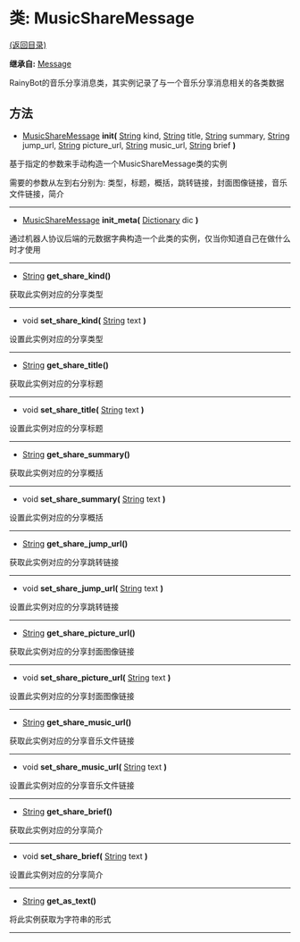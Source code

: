 # 类: MusicShareMessage  
[(返回目录)](README.md)  
  
**继承自:** [Message](Message.md)  
  
RainyBot的音乐分享消息类，其实例记录了与一个音乐分享消息相关的各类数据  
  
## 方法 
  
- [MusicShareMessage](MusicShareMessage.md) **init(** [String](https://docs.godotengine.org/en/latest/classes/class_string.html) kind, [String](https://docs.godotengine.org/en/latest/classes/class_string.html) title, [String](https://docs.godotengine.org/en/latest/classes/class_string.html) summary, [String](https://docs.godotengine.org/en/latest/classes/class_string.html) jump_url, [String](https://docs.godotengine.org/en/latest/classes/class_string.html) picture_url, [String](https://docs.godotengine.org/en/latest/classes/class_string.html) music_url, [String](https://docs.godotengine.org/en/latest/classes/class_string.html) brief **)**  
  
基于指定的参数来手动构造一个MusicShareMessage类的实例   
  
需要的参数从左到右分别为: 类型，标题，概括，跳转链接，封面图像链接，音乐文件链接，简介  
  
---  
  
- [MusicShareMessage](MusicShareMessage.md) **init_meta(** [Dictionary](https://docs.godotengine.org/en/latest/classes/class_dictionary.html) dic **)**  
  
通过机器人协议后端的元数据字典构造一个此类的实例，仅当你知道自己在做什么时才使用  
  
---  
  
- [String](https://docs.godotengine.org/en/latest/classes/class_string.html) **get_share_kind()**  
  
获取此实例对应的分享类型  
  
---  
  
- void **set_share_kind(** [String](https://docs.godotengine.org/en/latest/classes/class_string.html) text **)**  
  
设置此实例对应的分享类型  
  
---  
  
- [String](https://docs.godotengine.org/en/latest/classes/class_string.html) **get_share_title()**  
  
获取此实例对应的分享标题  
  
---  
  
- void **set_share_title(** [String](https://docs.godotengine.org/en/latest/classes/class_string.html) text **)**  
  
设置此实例对应的分享标题  
  
---  
  
- [String](https://docs.godotengine.org/en/latest/classes/class_string.html) **get_share_summary()**  
  
获取此实例对应的分享概括  
  
---  
  
- void **set_share_summary(** [String](https://docs.godotengine.org/en/latest/classes/class_string.html) text **)**  
  
设置此实例对应的分享概括  
  
---  
  
- [String](https://docs.godotengine.org/en/latest/classes/class_string.html) **get_share_jump_url()**  
  
获取此实例对应的分享跳转链接  
  
---  
  
- void **set_share_jump_url(** [String](https://docs.godotengine.org/en/latest/classes/class_string.html) text **)**  
  
设置此实例对应的分享跳转链接  
  
---  
  
- [String](https://docs.godotengine.org/en/latest/classes/class_string.html) **get_share_picture_url()**  
  
获取此实例对应的分享封面图像链接  
  
---  
  
- void **set_share_picture_url(** [String](https://docs.godotengine.org/en/latest/classes/class_string.html) text **)**  
  
设置此实例对应的分享封面图像链接  
  
---  
  
- [String](https://docs.godotengine.org/en/latest/classes/class_string.html) **get_share_music_url()**  
  
获取此实例对应的分享音乐文件链接  
  
---  
  
- void **set_share_music_url(** [String](https://docs.godotengine.org/en/latest/classes/class_string.html) text **)**  
  
设置此实例对应的分享音乐文件链接  
  
---  
  
- [String](https://docs.godotengine.org/en/latest/classes/class_string.html) **get_share_brief()**  
  
获取此实例对应的分享简介  
  
---  
  
- void **set_share_brief(** [String](https://docs.godotengine.org/en/latest/classes/class_string.html) text **)**  
  
设置此实例对应的分享简介  
  
---  
  
- [String](https://docs.godotengine.org/en/latest/classes/class_string.html) **get_as_text()**  
  
将此实例获取为字符串的形式  
  
---  
  


